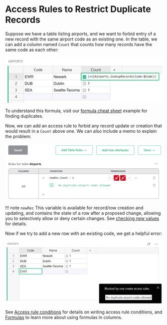 # Access Rules to Restrict Duplicate Records

Suppose we have a table listing airports, and we want to
forbid entry of a new record with the same airport code as an existing
one.  In the table, we can add a column named `Count` that counts how many
records have the same code as each other:

![Airport table](images/2023-01-acl-memo/access-rules-dupe-setup.png)

To understand this formula, visit our [formula cheat sheet](../formula-cheat-sheet.md#finding-duplicates) example for finding duplicates.

Now, we can add an access rule to forbid any record update or creation that would
result in a `Count` above one.  We can also include a memo to explain the problem:

![Duplicate rule](images/2023-01-acl-memo/access-rules-dupe-rule.png)

!!! note `newRec` 
    This variable is available for record/row creation and updating, and contains the state of a row after a proposed change, allowing you to selectively allow or deny certain changes. See [checking new values](../access-rules.md/#checking-new-values) for details.

Now if we try to add a new row with an existing code, we get a helpful error:

![Duplicate error](images/2023-01-acl-memo/access-rules-dupe-forbidden.png)

See [Access rule conditions](../access-rules.md#access-rule-conditions) for details
on writing access rule conditions, and [Formulas](formulas.md) to learn more about using formulas in columns.
